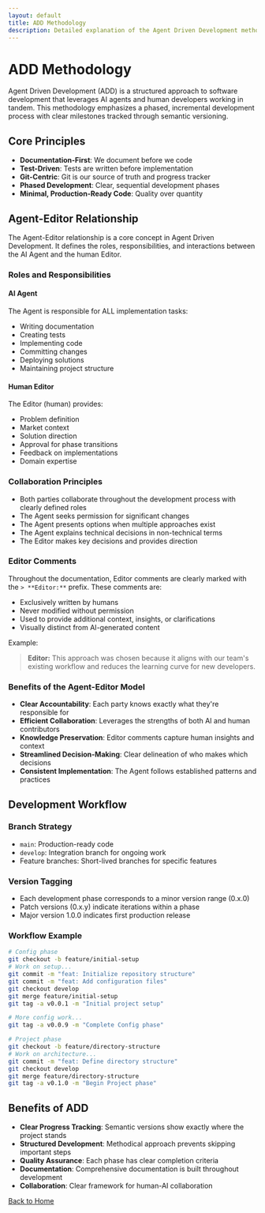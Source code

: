 ```yaml
---
layout: default
title: ADD Methodology
description: Detailed explanation of the Agent Driven Development methodology
---
```


# ADD Methodology

Agent Driven Development (ADD) is a structured approach to software development that leverages AI agents and human developers working in tandem. This methodology emphasizes a phased, incremental development process with clear milestones tracked through semantic versioning.

## Core Principles

- **Documentation-First**: We document before we code
- **Test-Driven**: Tests are written before implementation
- **Git-Centric**: Git is our source of truth and progress tracker
- **Phased Development**: Clear, sequential development phases
- **Minimal, Production-Ready Code**: Quality over quantity

## Agent-Editor Relationship

The Agent-Editor relationship is a core concept in Agent Driven Development. It defines the roles, responsibilities, and interactions between the AI Agent and the human Editor.

### Roles and Responsibilities

#### AI Agent

The Agent is responsible for ALL implementation tasks:

- Writing documentation
- Creating tests
- Implementing code
- Committing changes
- Deploying solutions
- Maintaining project structure

#### Human Editor

The Editor (human) provides:

- Problem definition
- Market context
- Solution direction
- Approval for phase transitions
- Feedback on implementations
- Domain expertise

### Collaboration Principles

- Both parties collaborate throughout the development process with clearly defined roles
- The Agent seeks permission for significant changes
- The Agent presents options when multiple approaches exist
- The Agent explains technical decisions in non-technical terms
- The Editor makes key decisions and provides direction

### Editor Comments

Throughout the documentation, Editor comments are clearly marked with the `> **Editor:**` prefix. These comments are:

- Exclusively written by humans
- Never modified without permission
- Used to provide additional context, insights, or clarifications
- Visually distinct from AI-generated content

Example:

> **Editor:** This approach was chosen because it aligns with our team's existing workflow and reduces the learning curve for new developers.

### Benefits of the Agent-Editor Model

- **Clear Accountability**: Each party knows exactly what they're responsible for
- **Efficient Collaboration**: Leverages the strengths of both AI and human contributors
- **Knowledge Preservation**: Editor comments capture human insights and context
- **Streamlined Decision-Making**: Clear delineation of who makes which decisions
- **Consistent Implementation**: The Agent follows established patterns and practices

## Development Workflow

### Branch Strategy

- `main`: Production-ready code
- `develop`: Integration branch for ongoing work
- Feature branches: Short-lived branches for specific features

### Version Tagging

- Each development phase corresponds to a minor version range (0.x.0)
- Patch versions (0.x.y) indicate iterations within a phase
- Major version 1.0.0 indicates first production release

### Workflow Example

```bash
# Config phase
git checkout -b feature/initial-setup
# Work on setup...
git commit -m "feat: Initialize repository structure"
git commit -m "feat: Add configuration files"
git checkout develop
git merge feature/initial-setup
git tag -a v0.0.1 -m "Initial project setup"

# More config work...
git tag -a v0.0.9 -m "Complete Config phase"

# Project phase
git checkout -b feature/directory-structure
# Work on architecture...
git commit -m "feat: Define directory structure"
git checkout develop
git merge feature/directory-structure
git tag -a v0.1.0 -m "Begin Project phase"
```

## Benefits of ADD

- **Clear Progress Tracking**: Semantic versions show exactly where the project stands
- **Structured Development**: Methodical approach prevents skipping important steps
- **Quality Assurance**: Each phase has clear completion criteria
- **Documentation**: Comprehensive documentation is built throughout development
- **Collaboration**: Clear framework for human-AI collaboration

[Back to Home](index.html)
